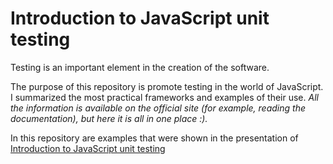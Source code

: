 Introduction to JavaScript unit testing
============

Testing is an important element in the creation of the software.

The purpose of this repository is promote testing in the world of JavaScript. I summarized the most practical frameworks and examples of their use.
*All the information is available on the official site (for example, reading the documentation), but here it is all in one place :).*

In this repository are examples that were shown in the presentation of [Introduction to JavaScript unit testing](/presentations/Good_coding_practice_in_real_life/Introduction_to_JavaScript_unit_testing.pdf?raw=true)

